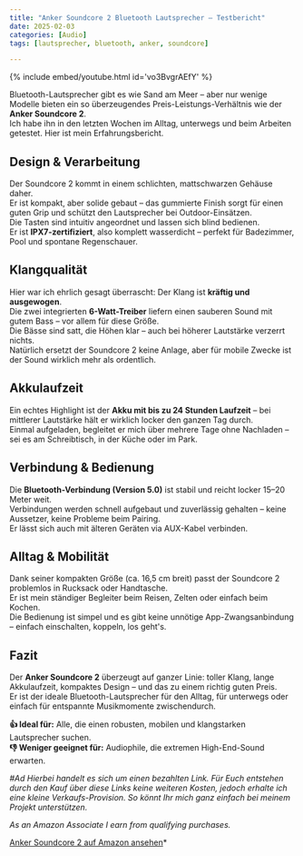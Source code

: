 ```yaml
---
title: "Anker Soundcore 2 Bluetooth Lautsprecher – Testbericht"
date: 2025-02-03
categories: [Audio]
tags: [lautsprecher, bluetooth, anker, soundcore]

---
```


{% include embed/youtube.html id='vo3BvgrAEfY' %}

Bluetooth-Lautsprecher gibt es wie Sand am Meer – aber nur wenige Modelle bieten ein so überzeugendes Preis-Leistungs-Verhältnis wie der **Anker Soundcore 2**.  
Ich habe ihn in den letzten Wochen im Alltag, unterwegs und beim Arbeiten getestet. Hier ist mein Erfahrungsbericht.

## Design & Verarbeitung

Der Soundcore 2 kommt in einem schlichten, mattschwarzen Gehäuse daher.  
Er ist kompakt, aber solide gebaut – das gummierte Finish sorgt für einen guten Grip und schützt den Lautsprecher bei Outdoor-Einsätzen.  
Die Tasten sind intuitiv angeordnet und lassen sich blind bedienen.  
Er ist **IPX7-zertifiziert**, also komplett wasserdicht – perfekt für Badezimmer, Pool und spontane Regenschauer.

## Klangqualität

Hier war ich ehrlich gesagt überrascht: Der Klang ist **kräftig und ausgewogen**.  
Die zwei integrierten **6-Watt-Treiber** liefern einen sauberen Sound mit gutem Bass – vor allem für diese Größe.  
Die Bässe sind satt, die Höhen klar – auch bei höherer Lautstärke verzerrt nichts.  
Natürlich ersetzt der Soundcore 2 keine Anlage, aber für mobile Zwecke ist der Sound wirklich mehr als ordentlich.

## Akkulaufzeit

Ein echtes Highlight ist der **Akku mit bis zu 24 Stunden Laufzeit** – bei mittlerer Lautstärke hält er wirklich locker den ganzen Tag durch.  
Einmal aufgeladen, begleitet er mich über mehrere Tage ohne Nachladen – sei es am Schreibtisch, in der Küche oder im Park.

## Verbindung & Bedienung

Die **Bluetooth-Verbindung (Version 5.0)** ist stabil und reicht locker 15–20 Meter weit.  
Verbindungen werden schnell aufgebaut und zuverlässig gehalten – keine Aussetzer, keine Probleme beim Pairing.  
Er lässt sich auch mit älteren Geräten via AUX-Kabel verbinden.

## Alltag & Mobilität

Dank seiner kompakten Größe (ca. 16,5 cm breit) passt der Soundcore 2 problemlos in Rucksack oder Handtasche.  
Er ist mein ständiger Begleiter beim Reisen, Zelten oder einfach beim Kochen.  
Die Bedienung ist simpel und es gibt keine unnötige App-Zwangsanbindung – einfach einschalten, koppeln, los geht's.

## Fazit

Der **Anker Soundcore 2** überzeugt auf ganzer Linie: toller Klang, lange Akkulaufzeit, kompaktes Design – und das zu einem richtig guten Preis.  
Er ist der ideale Bluetooth-Lautsprecher für den Alltag, für unterwegs oder einfach für entspannte Musikmomente zwischendurch.

**👍 Ideal für:** Alle, die einen robusten, mobilen und klangstarken Lautsprecher suchen.  
**👎 Weniger geeignet für:** Audiophile, die extremen High-End-Sound erwarten.


*#Ad*
*Hierbei handelt es sich um einen bezahlten Link. Für Euch entstehen durch den Kauf über diese Links keine weiteren Kosten, jedoch erhalte ich eine kleine Verkaufs-Provision. So könnt Ihr mich ganz einfach bei meinem Projekt unterstützen.*

*As an Amazon Associate I earn from qualifying purchases.*


[Anker Soundcore 2 auf Amazon ansehen](https://amzn.to/44frERf)*

